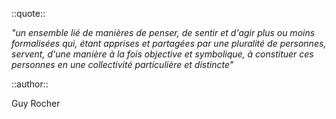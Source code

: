 ::quote::

_"un ensemble lié de manières de penser, de sentir et d'agir plus ou moins formalisées qui, étant apprises et partagées par une pluralité de personnes, servent, d'une manière à la fois objective et symbolique, à constituer ces personnes en une collectivité particulière et distincte"_

::author::

Guy Rocher


